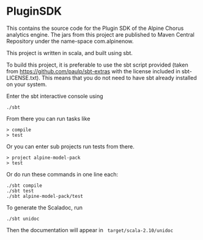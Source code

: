# PluginSDK
This contains the source code for the Plugin SDK of the Alpine Chorus analytics engine. The jars from this project are published to Maven Central Repository under the name-space com.alpinenow.

This project is written in scala, and built using sbt.

To build this project, it is preferable to use the sbt script provided (taken from https://github.com/paulp/sbt-extras with the license included in sbt-LICENSE.txt). 
This means that you do not need to have sbt already installed on your system.

Enter the sbt interactive console using 
```
./sbt
```

From there you can run tasks like
```
> compile
> test
```

Or you can enter sub projects run tests from there.
```
> project alpine-model-pack
> test
```

Or do run these commands in one line each:
```
./sbt compile
./sbt test
./sbt alpine-model-pack/test
```

To generate the Scaladoc, run 
```
./sbt unidoc
```
Then the documentation will appear in ``` target/scala-2.10/unidoc```
